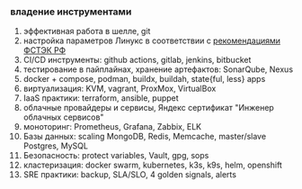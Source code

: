 ### владение инструментами

1. эффективная работа в шелле, git
2. настройка параметров Линукс в соответствии с [рекомендациями ФСТЭК РФ](https://fstec.ru/dokumenty/vse-dokumenty/spetsialnye-normativnye-dokumenty/metodicheskij-dokument-ot-25-dekabrya-2022-g) 
4. CI/CD инструменты: github actions, gitlab, jenkins, bitbucket
5. тестирование в пайплайнах, хранение артефактов: SonarQube, Nexus
6. docker + compose, podman, buildx, buildah, state{ful, less} apps
7. виртуализация: KVM, vagrant, ProxMox, VirtualBox
8. IaaS практики: terraform, ansible, puppet
9. облачные провайдеры и сервисы, Яндекс сертификат "Инженер облачных сервисов"
10. моноторинг: Prometheus, Grafana, Zabbix, ELK
11. Базы данных: scaling MongoDB, Redis, Memcache, master/slave Postgres, MySQL
12. Безопасность: protect variables, Vault, gpg, sops 
13. кластеризация: docker swarm, kubernetes, k3s, k9s, helm, openshift
14. SRE практики: backup, SLA/SLO, 4 golden signals, alerts

